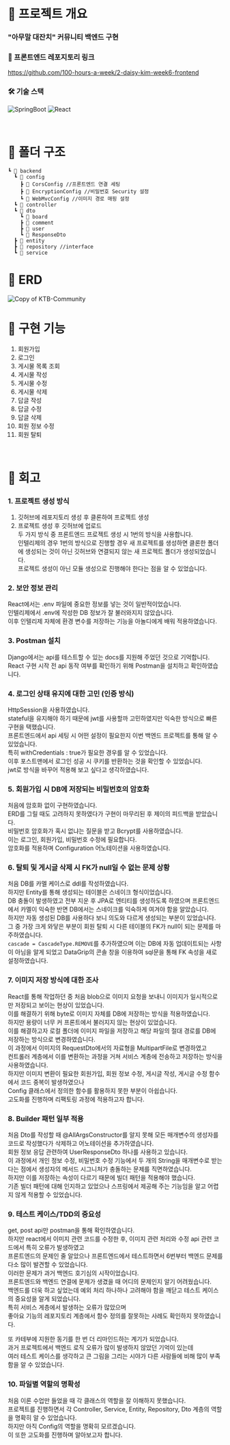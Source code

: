 # 📌 프로젝트 개요
### "아무말 대잔치" 커뮤니티 백엔드 구현

### 🔗 프론트엔드 레포지토리 링크
https://github.com/100-hours-a-week/2-daisy-kim-week6-frontend

### 🛠️ 기술 스택
![SpringBoot](https://img.shields.io/badge/SpringBoot-%2369AD3C.svg?style=for-the-badge&logo=spring&logoColor=%23ffffff)
![React](https://img.shields.io/badge/React-61DAFB?style=for-the-badge&logo=react&logoColor=white)

<br>

# 📌 폴더 구조
```
┗ 📂 backend
  ┗ 📂 config
    ┣ 📜 CorsConfig //프론트엔드 연결 세팅
    ┣ 📜 EncryptionConfig //비밀번호 Security 설정
    ┗ 📜 WebMvcConfig //이미지 경로 매핑 설정
  ┗ 📂 controller
  ┗ 📂 dto
    ┗ 📂 board
    ┣ 📂 comment
    ┣ 📂 user
    ┗ 📜 ResponseDto
  ┣ 📂 entity
  ┣ 📂 repository //interface
  ┗ 📂 service
```

# 📌 ERD
![Copy of KTB-Community](https://github.com/user-attachments/assets/6ac0e7f5-73fa-41c2-819f-a3078c339b86)

# 📌 구현 기능
1. 회원가입
2. 로그인
3. 게시물 목록 조회
4. 게시물 작성
5. 게시물 수정
6. 게시물 삭제
7. 답글 작성
8. 답글 수정
9. 답글 삭제
10. 회원 정보 수정
11. 회원 탈퇴

<br>

# 📌 회고
### 1. 프로젝트 생성 방식
1. 깃허브에 레포지토리 생성 후 클론하여 프로젝트 생성
2. 프로젝트 생성 후 깃허브에 업로드<br>
두 가지 방식 중 프론트엔드 프로젝트 생성 시 1번의 방식을 사용합니다.<br>
인텔리제의 경우 1번의 방식으로 진행할 경우 새 프로젝트를 생성하면 클론한 폴더에 생성되는 것이 아닌 깃허브와 연결되지 않는 새 프로젝트 폴더가 생성되었습니다.<br>
프로젝트 생성이 아닌 모듈 생성으로 진행해야 한다는 점을 알 수 있었습니다.

### 2. 보안 정보 관리
React에서는 .env 파일에 중요한 정보를 넣는 것이 일반적이었습니다.<br>
인텔리제에서 .env에 작성한 DB 정보가 잘 불러와지지 않았습니다.<br>
이후 인텔리제 자체에 환경 변수를 저장하는 기능을 아놀디에게 배워 적용하였습니다.

### 3. Postman 설치
Django에서는 api를 테스트할 수 있는 docs를 지원해 주었던 것으로 기억합니다.
React 구현 시작 전 api 동작 여부를 확인하기 위해 Postman을 설치하고 확인하였습니다.<br>

### 4. 로그인 상태 유지에 대한 고민 (인증 방식)
HttpSession을 사용하였습니다.<br>
stateful을 유지해야 하기 때문에 jwt를 사용할까 고민하였지만 익숙한 방식으로 빠른 구현을 택했습니다.<br>
프론트엔드에서 api 세팅 시 어떤 설정이 필요한지 이번 백엔드 프로젝트를 통해 알 수 있었습니다.<br>
특히 withCredentials : true가 필요한 경우를 알 수 있었습니다.<br>
이후 포스트맨에서 로그인 성공 시 쿠키를 반환하는 것을 확인할 수 있었습니다.<br>
jwt로 방식을 바꾸어 적용해 보고 싶다고 생각하였습니다.

### 5. 회원가입 시 DB에 저장되는 비밀번호의 암호화
처음에 암호화 없이 구현하였습니다.<br>
ERD를 그릴 때도 고려하지 못하였다가 구현이 마무리된 후 제이의 피드백을 받았습니다.<br>
비밀번호 암호화가 혹시 없냐는 질문을 받고 Bcrypt를 사용하였습니다.<br>
이는 로그인, 회원가입, 비밀번호 수정에 필요합니다. <br>
암호화를 적용하며 Configuration 어노테이션을 사용하였습니다.

### 6. 탈퇴 및 게시글 삭제 시 FK가 null일 수 없는 문제 상황
처음 DB를 카멜 케이스로 ddl를 작성하였습니다.<br>
하지만 Entity를 통해 생성되는 테이블은 스네이크 형식이었습니다.<br>
DB 충돌이 발생하였고 전부 지운 후 JPA로 엔티티를 생성하도록 하였으며 프론트엔드에서 카멜이 익숙한 반면 DB에서는 스네이크를 익숙하게 여겨야 함을 알았습니다.<br>
하지만 자동 생성된 DB를 사용하다 보니 의도와 다르게 생성되는 부분이 있었습니다.<br>
그 중 가장 크게 와닿은 부분이 회원 탈퇴 시 다른 테이블의 FK가 null이 되는 문제를 마주하였습니다.<br>
`cascade = CascadeType.REMOVE`를 추가하였으며 이는 DB에 자동 업데이트되는 사항이 아님을 알게 되었고 DataGrip의 콘솔 창을 이용하여 sql문을 통해 FK 속성을 새로 설정하였습니다.<br>

### 7. 이미지 저장 방식에 대한 조사
React를 통해 작업하던 중 처음 blob으로 이미지 요청을 보내니 이미지가 일시적으로만 저장되고 보이는 현상이 있었습니다.<br>
이를 해결하기 위해 byte로 이미지 자체를 DB에 저장하는 방식을 적용하였습니다.<br>
하지만 용량이 너무 커 프론트에서 불러지지 않는 현상이 있었습니다.<br>
이를 해결하고자 로컬 폴더에 이미지 파일을 저장하고 해당 파일의 절대 경로를 DB에 저장하는 방식으로 변경하였습니다.<br>
이 과정에서 이미지의 RequestDto에서의 자료형을 MultipartFile로 변경하였고<br>
컨트롤러 계층에서 이를 변환하는 과정을 거쳐 서비스 계층에 전송하고 저장하는 방식을 사용하였습니다.<br>
하지만 이미지 변환이 필요한 회원가입, 회원 정보 수정, 게시글 작성, 게시글 수정 함수에서 코드 중복이 발생하였으나<br>
Config 클래스에서 정의한 함수를 활용하지 못한 부분이 아쉽습니다.<br>
고도화를 진행하며 리팩토링 과정에 적용하고자 합니다.

### 8. Builder 패턴 일부 적용
처음 Dto를 작성할 때 @AllArgsConstructor를 알지 못해 모든 매개변수의 생성자를 코드로 작성했다가 삭제하고 어노테이션을 추가하였습니다.<br>
회원 정보 응답 관련하여 UserResponseDto 하나를 사용하고 있습니다.<br>
이 과정에서 개인 정보 수정, 비밀번호 수정 기능에서 두 개의 String을 매개변수로 받는다는 점에서 생성자의 메서드 시그니처가 충돌하는 문제를 직면하였습니다.<br>
하지만 이를 저장하는 속성이 다르기 때문에 빌더 패턴을 적용해야 했습니다.<br>
기존 빌더 패턴에 대해 인지하고 있었으나 스프링에서 제공해 주는 기능임을 알고 어렵지 않게 적용할 수 있었습니다.

### 9. 테스트 케이스/TDD의 중요성
get, post api만 postman을 통해 확인하였습니다.<br>
하지만 react에서 이미지 관련 코드를 수정한 후, 이미지 관련 처리와 수정 api 관련 코드에서 특히 오류가 발생하였고<br>
프론트엔드의 문제인 줄 알았으나 프론트엔드에서 테스트하면서 6번부터 백엔드 문제를 다소 많이 발견할 수 있었습니다.<br>
이러한 문제가 과거 백엔드 호기심의 시작이었습니다.<br>
프론트엔드와 백엔드 연결에 문제가 생겼을 때 어디의 문제인지 알기 어려웠습니다.<br>
백엔드를 더욱 하고 싶었는데 예외 처리 하나하나 고려해야 함을 깨닫고 테스트 케이스의 중요성을 알게 되었습니다.<br>
특히 서비스 게층에서 발생하는 오류가 많았으며<br>
좋아요 기능의 레포지토리 계층에서 함수 정의를 잘못하는 사례도 확인하지 못하였습니다.<br>

또 카테부에 지원한 동기를 한 번 더 리마인드하는 계기가 되었습니다.<br>
과거 프로젝트에서 백엔드 로직 오류가 많이 발생하지 않았던 기억이 있는데<br>
여러 테스트 케이스를 생각하고 큰 그림을 그리는 시야가 다른 사람들에 비해 많이 부족함을 알 수 있었습니다.

### 10. 파일별 역할의 명확성
처음 이론 수업만 들었을 때 각 클래스의 역할을 잘 이해하지 못했습니다.<br>
프로젝트를 진행하면서 각 Controller, Service, Entity, Repository, Dto 계층의 역할을 명확히 알 수 있었습니다.<br>
하지만 아직 Config의 역할을 명확히 모르겠습니다.<br>
이 또한 고도화를 진행하며 알아보고자 합니다.
